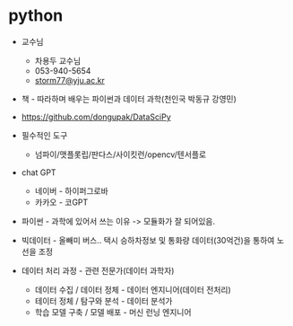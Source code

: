# python
* 교수님
  - 차용두 교수님
  - 053-940-5654
  - storm77@yju.ac.kr
* 책 - 따라하며 배우는 파이썬과 데이터 과학(천인국 박동규 강영민)
* https://github.com/dongupak/DataSciPy

* 필수적인 도구
  - 넘파이/맷플롯립/판다스/사이킷런/opencv/텐서플로

* chat GPT
  - 네이버 - 하이퍼그로바
  - 카카오 - 코GPT

* 파이썬 - 과학에 있어서 쓰는 이유 -> 모듈화가 잘 되어있음.

* 빅데이터 - 올빼미 버스.. 택시 승하차정보 및 통화량 데이터(30억건)을 통하여 노선을 조정

* 데이터 처리 과정 - 관련 전문가(데이터 과학자)
  - 데이터 수집 / 데이터 정체 - 데이터 엔지니어(데이터 전처리)
  - 테이터 정체 / 탐구와 분석 - 데이터 분석가
  - 학습 모델 구축 / 모델 배포 - 머신 런닝 엔지니어
